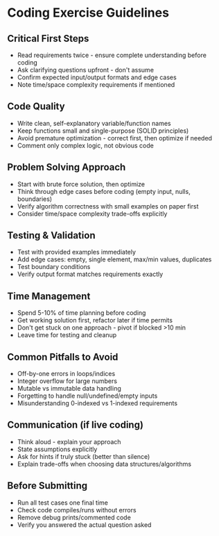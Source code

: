 # Coding Exercise Guidelines

## Critical First Steps
- Read requirements twice - ensure complete understanding before coding
- Ask clarifying questions upfront - don't assume
- Confirm expected input/output formats and edge cases
- Note time/space complexity requirements if mentioned

## Code Quality
- Write clean, self-explanatory variable/function names
- Keep functions small and single-purpose (SOLID principles)
- Avoid premature optimization - correct first, then optimize if needed
- Comment only complex logic, not obvious code

## Problem Solving Approach
- Start with brute force solution, then optimize
- Think through edge cases before coding (empty input, nulls, boundaries)
- Verify algorithm correctness with small examples on paper first
- Consider time/space complexity trade-offs explicitly

## Testing & Validation
- Test with provided examples immediately
- Add edge cases: empty, single element, max/min values, duplicates
- Test boundary conditions
- Verify output format matches requirements exactly

## Time Management
- Spend 5-10% of time planning before coding
- Get working solution first, refactor later if time permits
- Don't get stuck on one approach - pivot if blocked >10 min
- Leave time for testing and cleanup

## Common Pitfalls to Avoid
- Off-by-one errors in loops/indices
- Integer overflow for large numbers
- Mutable vs immutable data handling
- Forgetting to handle null/undefined/empty inputs
- Misunderstanding 0-indexed vs 1-indexed requirements

## Communication (if live coding)
- Think aloud - explain your approach
- State assumptions explicitly
- Ask for hints if truly stuck (better than silence)
- Explain trade-offs when choosing data structures/algorithms

## Before Submitting
- Run all test cases one final time
- Check code compiles/runs without errors
- Remove debug prints/commented code
- Verify you answered the actual question asked
